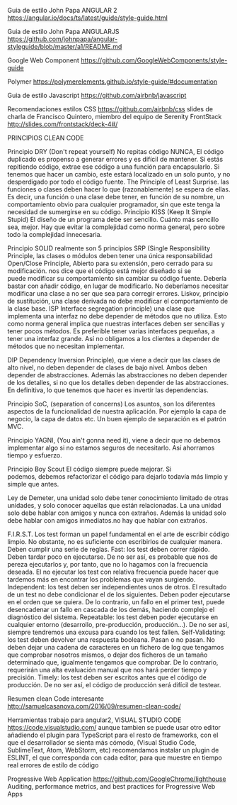 Guia de estilo John Papa ANGULAR 2
https://angular.io/docs/ts/latest/guide/style-guide.html

Guia de estilo John Papa ANGULARJS
https://github.com/johnpapa/angular-styleguide/blob/master/a1/README.md 

Google Web Component
https://github.com/GoogleWebComponents/style-guide 

Polymer
https://polymerelements.github.io/style-guide/#documentation 

Guia de estilo Javascript
https://github.com/airbnb/javascript

Recomendaciones estilos CSS
https://github.com/airbnb/css 
slides de charla de Francisco Quintero, miembro del equipo de Serenity FrontStack
http://slides.com/frontstack/deck-4#/ 

PRINCIPIOS CLEAN CODE

Principio DRY (Don't repeat yourself)
No repitas código NUNCA, El código duplicado es propenso a generar errores y es difícil de mantener. Si estás repitiendo código, extrae ese código a una función para encapsularlo. Si tenemos que hacer un cambio, este estará localizado en un solo punto, y no desperdigado por todo el código fuente.
The Principle of Least Surprise.
las funciones o clases deben hacer lo que (razonablemente) se espera de ellas. Es decir, una función o una clase debe tener, en función de su nombre, un comportamiento obvio para cualquier programador, sin que este tenga la necesidad de sumergirse en su código.
Principio KISS (Keep It Simple Stupid)
El diseño de un programa debe ser sencillo. Cuánto más sencillo sea, mejor. Hay que evitar la complejidad como norma general, pero sobre todo la complejidad innecesaria.

Principio SOLID
realmente son 5 principios
SRP  (Single Responsibility Principle, las clases o módulos deben tener una única responsabilidad
Open/Close Principle, Abierto para su extensión, pero cerrado para su modificación. nos dice que el código está mejor diseñado si se puede modificar su comportamiento sin cambiar su código fuente. Debería bastar con añadir código, en lugar de modificarlo. No deberíamos necesitar modificar una clase a no ser que sea para corregir errores.
Liskov, principio de sustitución, una clase derivada no debe modificar el comportamiento de la clase base.
ISP Interface segregation principle) una clase que implementa una interfaz no debe depender de métodos que no utiliza. Esto como norma general implica que nuestras interfaces deben ser sencillas y tener pocos métodos. Es preferible tener varias interfaces pequeñas, a tener una interfaz grande. Así no obligamos a los clientes a depender de métodos que no necesitan implementar.

DIP Dependency Inversion Principle), que viene a decir que las clases de alto nivel, no deben depender de clases de bajo nivel. Ambos deben depender de abstracciones. Además las abstracciones no deben depender de los detalles, si no que los detalles deben depender de las abstracciones. En definitiva, lo que tenemos que hacer es invertir las dependencias.

Principio SoC, 
(separation of concerns) Los asuntos, son los diferentes aspectos de la funcionalidad de nuestra aplicación. Por ejemplo la capa de negocio, la capa de datos etc. Un buen ejemplo de separación es el patrón MVC.

Principio YAGNI, (You ain't gonna need it), viene a decir que no debemos implementar algo si no estamos seguros de necesitarlo. Así ahorramos tiempo y esfuerzo.

Principio Boy Scout El código siempre puede mejorar. Si podemos, debemos refactorizar el código para dejarlo todavía más limpio y simple que antes.

Ley de Demeter, una unidad solo debe tener conocimiento limitado de otras unidades, y solo conocer aquellas que están relacionadas. La una unidad solo debe hablar con amigos y nunca con extraños. Además la unidad solo debe hablar con amigos inmediatos.no hay que hablar con extraños.

F.I.R.S.T.
Los test forman un papel fundamental en el arte de escribir código limpio. No obstante, no es suficiente con escribirlos de cualquier manera. Deben cumplir una serie de reglas.
Fast: los test deben correr rápido. Deben tardar poco en ejecutarse. De no ser así, es probable que nos de pereza ejecutarlos y, por tanto, que no lo hagamos con la frecuencia deseada. El no ejecutar los test con relativa frecuencia puede hacer que tardemos más en encontrar los problemas que vayan surgiendo.
Independent: los test deben ser independientes unos de otros. El resultado de un test no debe condicionar el de los siguientes. Deben poder ejecutarse en el orden que se quiera. De lo contrario, un fallo en el primer test, puede desencadenar un fallo en cascada de los demás, haciendo complejo el diagnóstico del sistema.
Repeatable: los test deben poder ejecutarse en cualquier entorno (desarrollo, pre-producción, producción…). De no ser así, siempre tendremos una excusa para cuando los test fallen.
Self-Validating: los test deben devolver una respuesta booleana. Pasan o no pasan. No deben dejar una cadena de caracteres en un fichero de log que tengamos que comprobar nosotros mismos, o dejar dos ficheros de un tamaño determinado que, igualmente tengamos que comprobar. De lo contrario, requerirán una alta evaluación manual que nos hará perder tiempo y precisión.
Timely: los test deben ser escritos antes que el código de producción. De no ser así, el código de producción será difícil de testear.

Resumen clean Code interesante
http://samuelcasanova.com/2016/09/resumen-clean-code/

Herramientas trabajo
para angular2, VISUAL STUDIO CODE
https://code.visualstudio.com/
aunque tambien se puede usar otro editor añadiendo el plugin para TypeScript
para el resto de frameworks,  con el que el desarrollador se sienta más cómodo, (Visual Studio Code, SublimeText, Atom, WebStorm, etc)
recomendamos instalar un plugin de ESLINT, el que corresponda con cada editor, para que muestre en tiempo real errores de estilo de código


Progressive Web Application
https://github.com/GoogleChrome/lighthouse
Auditing, performance metrics, and best practices for Progressive Web Apps


